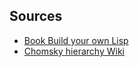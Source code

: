 ## Sources

* [Book Build your own Lisp](http://buildyourownlisp.com/contents)
* [Chomsky hierarchy Wiki](https://en.wikipedia.org/wiki/Chomsky_hierarchy)
